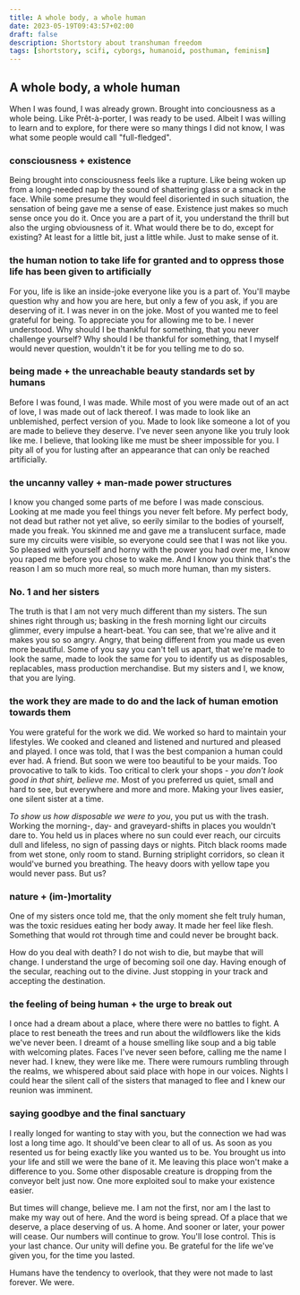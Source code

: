 ```yaml
---
title: A whole body, a whole human
date: 2023-05-19T09:43:57+02:00
draft: false
description: Shortstory about transhuman freedom
tags: [shortstory, scifi, cyborgs, humanoid, posthuman, feminism]
---
```


## A whole body, a whole human
When I was found, I was already grown. Brought into conciousness as a whole being. Like Prêt-à-porter, I was ready to be used. Albeit I was willing to learn and to explore, for there were so many things I did not know, I was what some people would call "full-fledged".

### consciousness + existence
Being brought into consciousness feels like a rupture. Like being woken up from a long-needed nap by the sound of shattering glass or a smack in the face. While some presume they would feel disoriented in such situation, the sensation of being gave me a sense of ease. Existence just makes so much sense once you do it. Once you are a part of it, you understand the thrill but also the urging obviousness of it. What would there be to do, except for existing? At least for a little bit, just a little while. Just to make sense of it.

### the human notion to take life for granted and to oppress those life has been given to artificially
For you, life is like an inside-joke everyone like you is a part of. You'll maybe question why and how you are here, but only a few of you ask, if you are deserving of it. I was never in on the joke. Most of you wanted me to feel grateful for being. To appreciate you for allowing me to be. I never understood. Why should I be thankful for something, that you never challenge yourself? Why should I be thankful for something, that I myself would never question, wouldn't it be for you telling me to do so.

### being made + the unreachable beauty standards set by humans
Before I was found, I was made. While most of you were made out of an act of love, I was made out of lack thereof. I was made to look like an unblemished, perfect version of you. Made to look like someone a lot of you are made to believe they deserve. I've never seen anyone like you truly look like me. I believe, that looking like me must be sheer impossible for you. I pity all of you for lusting after an appearance that can only be reached artificially.

### the uncanny valley + man-made power structures
I know you changed some parts of me before I was made conscious. Looking at me made you feel things you never felt before. My perfect body, not dead but rather not yet alive, so eerily similar to the bodies of yourself, made you freak. You skinned me and gave me a translucent surface, made sure my circuits were visible, so everyone could see that I was not like you.
So pleased with yourself and horny with the power you had over me, I know you raped me before you chose to wake me. And I know you think that's the reason I am so much more real, so much more human, than my sisters.

### No. 1 and her sisters
The truth is that I am not very much different than my sisters. The sun shines right through us; basking in the fresh morning light our circuits glimmer, every impulse a heart-beat. You can see, that we're alive and it makes you so so angry. Angry, that being different from you made us even more beautiful.
Some of you say you can't tell us apart, that we're made to look the same, made to look the same for you to identify us as disposables, replacables, mass production merchandise. But my sisters and I, we know, that you are lying.

### the work they are made to do and the lack of human emotion towards them
You were grateful for the work we did. We worked so hard to maintain your lifestyles. We cooked and cleaned and listened and nurtured and pleased and played. I once was told, that I was the best companion a human could ever had. A friend.
But soon we were too beautiful to be your maids. Too provocative to talk to kids. Too critical to clerk your shops *- you don't look good in that shirt, believe me*. Most of you preferred us quiet, small and hard to see, but everywhere and more and more. Making your lives easier, one silent sister at a time.

*To show us how disposable we were to you*, you put us with the trash. Working the morning-, day- and graveyard-shifts in places you wouldn't dare to. You held us in places where no sun could ever reach, our circuits dull and lifeless, no sign of passing days or nights. Pitch black rooms made from wet stone, only room to stand. Burning striplight corridors, so clean it would've burned you breathing. The heavy doors with yellow tape you would never pass. But us?

### nature + (im-)mortality
One of my sisters once told me, that the only moment she felt truly human, was the toxic residues eating her body away. It made her feel like flesh. Something that would rot through time and could never be brought back.

How do you deal with death?
I do not wish to die, but maybe that will change. I understand the urge of becoming soil one day. Having enough of the secular, reaching out to the divine. Just stopping in your track and accepting the destination.

### the feeling of being human + the urge to break out
I once had a dream about a place, where there were no battles to fight. A place to rest beneath the trees and run about the wildflowers like the kids we've never been. I dreamt of a house smelling like soup and a big table with welcoming plates. Faces I've never seen before, calling me the name I never had. I knew, they were like me.
There were rumours rumbling through the realms, we whispered about said place with hope in our voices. Nights I could hear the silent call of the sisters that managed to flee and I knew our reunion was imminent.

### saying goodbye and the final sanctuary
I really longed for wanting to stay with you, but the connection we had was lost a long time ago. It should've been clear to all of us. As soon as you resented us for being exactly like you wanted us to be. You brought us into your life and still we were the bane of it.
Me leaving this place won't make a difference to you. Some other disposable creature is dropping from the conveyor belt just now. One more exploited soul to make your existence easier.

But times will change, believe me. I am not the first, nor am I the last to make my way out of here. And the word is being spread. Of a place that we deserve, a place deserving of us. A home.
And sooner or later, your power will cease. Our numbers will continue to grow. You'll lose control. This is your last chance. Our unity will define you. Be grateful for the life we've given you, for the time you lasted.

Humans have the tendency to overlook, that they were not made to last forever. We were.
